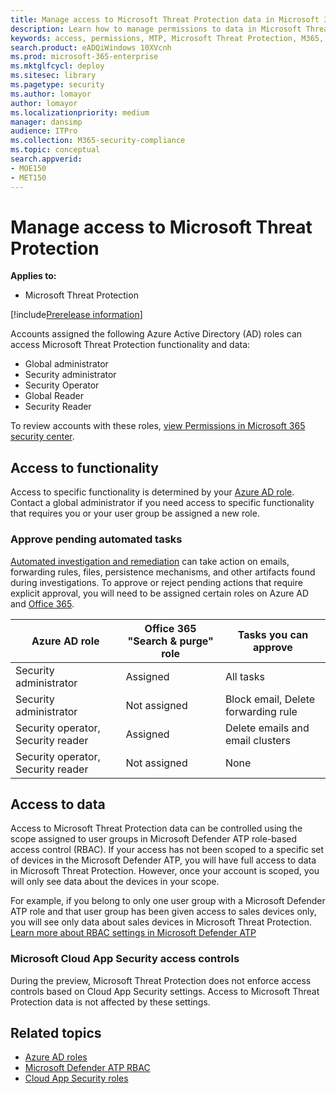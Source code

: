 ```yaml
---
title: Manage access to Microsoft Threat Protection data in Microsoft 365 security center
description: Learn how to manage permissions to data in Microsoft Threat Protection 
keywords: access, permissions, MTP, Microsoft Threat Protection, M365, security, MCAS, MDATP, Cloud App Security, Microsoft Defender Advanced Threat Protection, scope, scoping, RBAC
search.product: eADQiWindows 10XVcnh
ms.prod: microsoft-365-enterprise
ms.mktglfcycl: deploy
ms.sitesec: library
ms.pagetype: security
ms.author: lomayor
author: lomayor
ms.localizationpriority: medium
manager: dansimp
audience: ITPro
ms.collection: M365-security-compliance 
ms.topic: conceptual
search.appverid: 
- MOE150
- MET150
---
```


# Manage access to Microsoft Threat Protection

**Applies to:**
- Microsoft Threat Protection

[!include[Prerelease information](prerelease.md)]

Accounts assigned the following Azure Active Directory (AD) roles can access Microsoft Threat Protection functionality and data:
- Global administrator
- Security administrator
- Security Operator
- Global Reader
- Security Reader

To review accounts with these roles, [view Permissions in Microsoft 365 security center](https://security.microsoft.com/permissions).

## Access to functionality
Access to specific functionality is determined by your [Azure AD role](https://docs.microsoft.com/azure/active-directory/users-groups-roles/directory-assign-admin-roles). Contact a global administrator if you need access to specific functionality that requires you or your user group be assigned a new role.

### Approve pending automated tasks
[Automated investigation and remediation](mtp-autoir-actions.md) can take action on emails, forwarding rules, files, persistence mechanisms, and other artifacts found during investigations. To approve or reject pending actions that require explicit approval, you will need to be assigned certain roles on Azure AD and [Office 365](../office-365-security/permissions-in-the-security-and-compliance-center.md).

| Azure AD role | Office 365 "Search & purge" role |  Tasks you can approve |
|----|----|----|
| Security administrator | Assigned | All tasks |
| Security administrator | Not assigned | Block email, Delete forwarding rule |
| Security operator, Security reader | Assigned | Delete emails and email clusters |
| Security operator, Security reader | Not assigned | None |



## Access to data
Access to Microsoft Threat Protection data can be controlled using the scope assigned to user groups in Microsoft Defender ATP role-based access control (RBAC). If your access has not been scoped to a specific set of devices in the Microsoft Defender ATP, you will have full access to data in Microsoft Threat Protection. However, once your account is scoped, you will only see data about the devices in your scope.

For example, if you belong to only one user group with a Microsoft Defender ATP role and that user group has been given access to sales devices only, you will see only data about sales devices in Microsoft Threat Protection. [Learn more about RBAC settings in Microsoft Defender ATP](https://docs.microsoft.com/windows/security/threat-protection/microsoft-defender-atp/rbac)

### Microsoft Cloud App Security access controls
During the preview, Microsoft Threat Protection does not enforce access controls based on  Cloud App Security settings. Access to Microsoft Threat Protection data is not affected by these settings.

## Related topics

- [Azure AD roles](https://docs.microsoft.com/azure/active-directory/users-groups-roles/directory-assign-admin-roles)
- [Microsoft Defender ATP RBAC](https://docs.microsoft.com/windows/security/threat-protection/microsoft-defender-atp/rbac)
- [Cloud App Security roles](https://docs.microsoft.com/cloud-app-security/manage-admins)